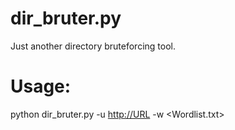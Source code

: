 # dir_bruter.py

Just another directory bruteforcing tool.

# Usage:

python dir_bruter.py -u <http://URL> -w <Wordlist.txt>
